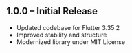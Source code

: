 ## 1.0.0 – Initial Release
- Updated codebase for Flutter 3.35.2
- Improved stability and structure
- Modernized library under MIT License
